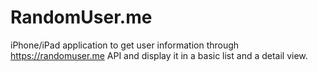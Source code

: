 # RandomUser.me

iPhone/iPad application to get user information through https://randomuser.me API and display it in a basic list and a detail view.
